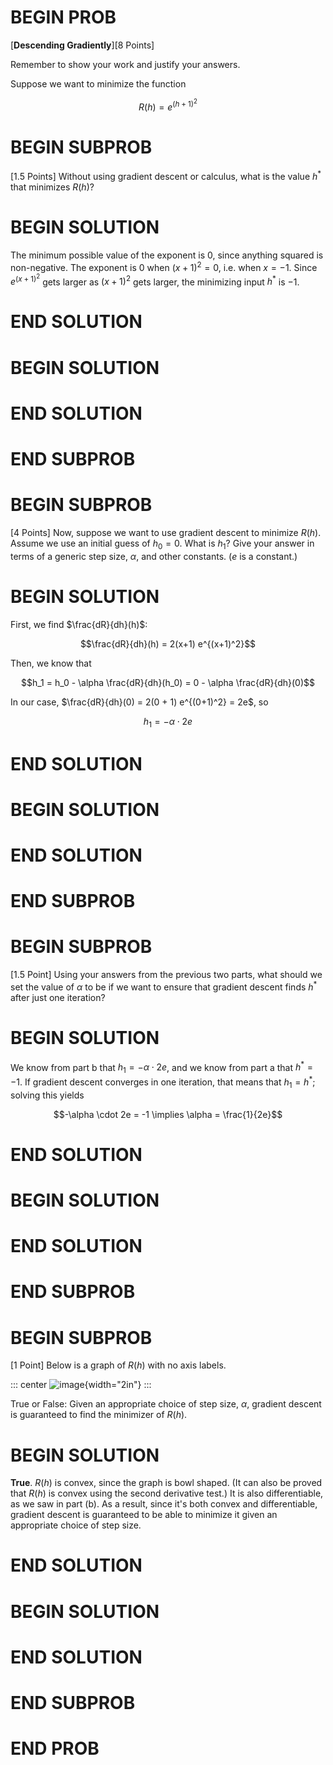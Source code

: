 # BEGIN PROB

\[**Descending Gradiently**\]\[8 Points\]

Remember to show your work and justify your answers.

Suppose we want to minimize the function

$$R(h) = e^{(h + 1)^2}$$

# BEGIN SUBPROB

\[1.5 Points\] Without using gradient descent or calculus, what is the
value $h^*$ that minimizes $R(h)$?

# BEGIN SOLUTION

The minimum possible value of the exponent is $0$, since anything
squared is non-negative. The exponent is 0 when $(x+1)^2 = 0$, i.e. when
$x = -1$. Since $e^{(x+1)^2}$ gets larger as $(x+1)^2$ gets larger, the
minimizing input $h^*$ is $-1$.

# END SOLUTION

# BEGIN SOLUTION

# END SOLUTION

# END SUBPROB

# BEGIN SUBPROB

\[4 Points\] Now, suppose we want to use gradient descent to minimize
$R(h)$. Assume we use an initial guess of $h_0 = 0$. What is $h_1$? Give
your answer in terms of a generic step size, $\alpha$, and other
constants. ($e$ is a constant.)

# BEGIN SOLUTION

First, we find $\frac{dR}{dh}(h)$:

$$\frac{dR}{dh}(h) = 2(x+1) e^{(x+1)^2}$$

Then, we know that

$$h_1 = h_0 - \alpha \frac{dR}{dh}(h_0) = 0 - \alpha \frac{dR}{dh}(0)$$

In our case, $\frac{dR}{dh}(0) = 2(0 + 1) e^{(0+1)^2} = 2e$, so

$$h_1 = -\alpha \cdot 2e$$

# END SOLUTION

# BEGIN SOLUTION

# END SOLUTION

# END SUBPROB

# BEGIN SUBPROB

\[1.5 Point\] Using your answers from the previous two parts, what
should we set the value of $\alpha$ to be if we want to ensure that
gradient descent finds $h^*$ after just one iteration?

# BEGIN SOLUTION

We know from part b that $h_1 = -\alpha \cdot 2e$, and we know from part
a that $h^* = -1$. If gradient descent converges in one iteration, that
means that $h_1 = h^*$; solving this yields

$$-\alpha \cdot 2e = -1 \implies \alpha = \frac{1}{2e}$$

# END SOLUTION

# BEGIN SOLUTION

# END SOLUTION

# END SUBPROB

# BEGIN SUBPROB

\[1 Point\] Below is a graph of $R(h)$ with no axis labels.

::: center
![image](pics/midterm/grad-desc.png){width="2in"}
:::

True or False: Given an appropriate choice of step size, $\alpha$,
gradient descent is guaranteed to find the minimizer of $R(h)$.

# BEGIN SOLUTION

**True**. $R(h)$ is convex, since the graph is bowl shaped. (It can also
be proved that $R(h)$ is convex using the second derivative test.) It is
also differentiable, as we saw in part (b). As a result, since it's both
convex and differentiable, gradient descent is guaranteed to be able to
minimize it given an appropriate choice of step size.

# END SOLUTION

# BEGIN SOLUTION

# END SOLUTION

# END SUBPROB

# END PROB